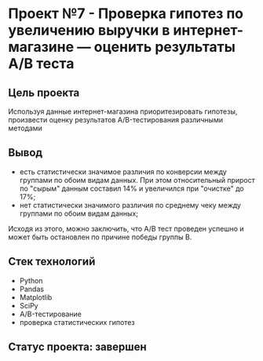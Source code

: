 # Проект №7 - Проверка гипотез по увеличению выручки в интернет-магазине — оценить результаты A/B теста

## Цель проекта
Используя данные интернет-магазина приоритезировать гипотезы, произвести оценку результатов A/B-тестирования различными методами

## Вывод
* есть статистически значимое различия по конверсии между группами по обоим видам данных. При этом относительный прирост по "сырым" данным составил 14% и увеличился при "очистке" до 17%;
* нет статистически значимого различия по среднему чеку между группами по обоим видам данных;

Исходя из этого, можно заключить, что А/В тест проведен успешно и может быть остановлен по причине победы группы В.

## Стек технологий
* Python
* Pandas
* Matplotlib
* SciPy
* A/B-тестирование
* проверка статистических гипотез

## Статус проекта: завершен
